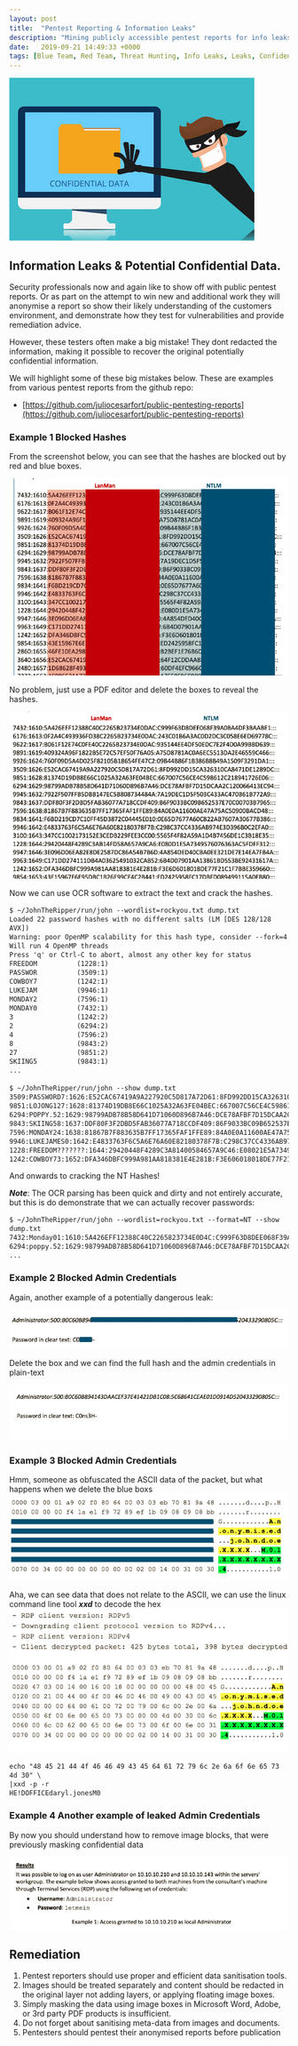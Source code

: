 ```yaml
---
layout: post
title:  "Pentest Reporting & Information Leaks"
description: "Mining publicly accessible pentest reports for info leaks and possible hacks"
date:   2019-09-21 14:49:33 +0000
tags: [Blue Team, Red Team, Threat Hunting, Info Leaks, Leaks, Confidential]
---
```


![Leaks logo](/assets/data_thief.jpg)

## Information Leaks & Potential Confidential Data.
Security professionals now and again like to show off with public pentest reports. Or as part on the attempt to win
new and additional work they will anonymise a report so show their likely understanding of the customers environment, 
and demonstrate how they test for vulnerabilities and provide remediation advice.

However, these testers often make a big mistake! They dont redacted the information, making it possible to recover the
original potentially confidential information.

We will highlight some of these big mistakes below. These are examples from various pentest reports from the github repo:
 * [https://github.com/juliocesarfort/public-pentesting-reports](https://github.com/juliocesarfort/public-pentesting-reports)

### Example 1 Blocked Hashes
From the screenshot below, you can see that the hashes are blocked out by red and blue boxes.

![Infoleak 1a](/assets/infoleak-1a.png)

No problem, just use a PDF editor and delete the boxes to reveal the hashes.

![Infoleak 1b](/assets/infoleak-1b.png)

Now we can use OCR software to extract the text and crack the hashes.

```
$ ~/JohnTheRipper/run/john --wordlist=rockyou.txt dump.txt
Loaded 22 password hashes with no different salts (LM [DES 128/128 AVX])
Warning: poor OpenMP scalability for this hash type, consider --fork=4
Will run 4 OpenMP threads
Press 'q' or Ctrl-C to abort, almost any other key for status
FREEDOM          (1228:1)
PASSWOR          (3509:1)
COWBOY7          (1242:1)
LUKEJAM          (9946:1)
MONDAY2          (7596:1)
MONDAY0          (7432:1)
3                (1242:2)
2                (6294:2)
4                (7596:2)
8                (9843:2)
27               (9851:2)
SKIING5          (9843:1)
...

$ ~/JohnTheRipper/run/john --show dump.txt 
3509:PASSWORD7:1626:E52CAC67419A9A227920C5D817A72D61:8FD992DD15CA326310CA8471DE1289DC. 
9851:LOJONG127:1628:81374D19DB8E66C1025A32A63FE04BEC:667007C56CE4C598612C218941726E06. 
6294:POPPY.52:1629:98799ADB78B58D641D71060D896B7A46:DCE78AFBF7D15DCAA2C120066413EC94:. 
9843:SKIING58:1637:DDF80F3F2DBD5FAB36077A718CCDF409:86F9033BC09B652537E70C0070387965:. 
7596:MONDAY24:1638:81867B7F883635B7FF17365FAF1FFE89:84A0E0A11600AE47A75AC50900BACD48. 
9946:LUKEJAMES0:1642:E4833763F6C5A6E76A60E82180378F7B:C298C37CC4336AB974E30396BOCZEFAO. 
1228:FREEDOM???????:1644:29420448F4289C3A81400584657A9C46:E08021E5A7349576076363AC5F1F8312
1242:COWBOY73:1652:DFA346DBFC999A981AA818381E4E281B:F3E606018018DE77F21C1F7BBE359660
```
And onwards to cracking the NT Hashes! 

***Note***: The OCR parsing has been quick and dirty and not entirely accurate, but this is
do demonstrate that we can actually recover passwords:
```
$ ~/JohnTheRipper/run/john --wordlist=rockyou.txt --format=NT --show dump.txt
7432:Monday01:1610:5A426EFF12388C40C2265823734E0D4C:C999F63D8DEE068F39A0BA4DF3BAABE1:
6294:poppy.52:1629:98799ADB78B58D641D71060D896B7A46:DCE78AFBF7D15DCAA2C120066413EC94:
...
```
### Example 2 Blocked Admin Credentials
Again, another example of a potentially dangerous leak:

![Infoleak 2a](/assets/infoleak-2a.png)

Delete the box and we can find the full hash and the admin credentials in plain-text

![Infoleak 2b](/assets/infoleak-2b.png)

### Example 3 Blocked Admin Credentials
Hmm, someone as obfuscated the ASCII data of the packet, but what happens when we delete the blue boxs
![Infoleak 3a](/assets/infoleak-3a.png)

Aha, we can see data that does not relate to the ASCII, we can use the linux command line tool ***xxd*** to decode the hex 
![Infoleak 3b](/assets/infoleak-3b.png)

```
echo "48 45 21 44 4f 46 46 49 43 45 64 61 72 79 6c 2e 6a 6f 6e 65 73 4d 30" \
|xxd -p -r
HE!DOFFICEdaryl.jonesM0
```

### Example 4 Another example of leaked Admin Credentials
By now you should understand how to remove image blocks, that were previously masking confidential data

![Infoleak 4](/assets/infoleak-4.png)

## Remediation
 1. Pentest reporters should use proper and efficient data sanitisation tools.
 1. Images should be treated separately and content should be redacted in the original layer not adding layers, or applying floating image boxes.
 1. Simply masking the data using image boxes in Microsoft Word, Adobe, or 3rd party PDF products is insufficient.
 1. Do not forget about sanitising meta-data from images and documents.
 1. Pentesters should pentest their anonymised reports before publication
 
